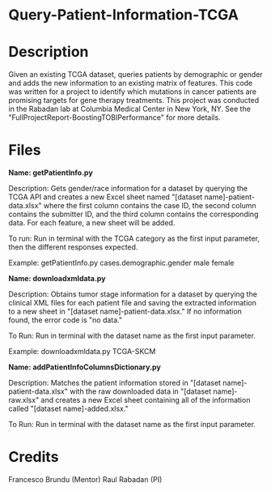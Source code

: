 # Query-Patient-Information-TCGA

# Description

Given an existing TCGA dataset, queries patients by demographic or gender and adds the new information to an existing matrix of features.
This code was written for a project to identify which mutations in cancer patients are promising targets for gene therapy treatments. This project was conducted in the Rabadan lab at Columbia Medical Center in New York, NY. See the "FullProjectReport-BoostingTOBIPerformance" for more details. 

# Files

**Name: getPatientInfo.py**

Description: Gets gender/race information for a dataset by querying the TCGA API and creates a new Excel sheet named "[dataset name]-patient-data.xlsx" where the first column contains the case ID, the second column contains the submitter ID, and the third column contains the corresponding data. For each feature, a new sheet will be added.

To run: Run in terminal with the TCGA category as the first input parameter, then the different responses expected.

Example: getPatientInfo.py cases.demographic.gender male female

**Name: downloadxmldata.py**

Description: Obtains tumor stage information for a dataset by querying the clinical XML files for each patient file and saving the extracted information to a new sheet in "[dataset name]-patient-data.xlsx." If no information found, the error code is "no data."

To Run: Run in terminal with the dataset name as the first input parameter.

Example: downloadxmldata.py TCGA-SKCM

**Name: addPatientInfoColumnsDictionary.py**

Description: Matches the patient information stored in "[dataset name]-patient-data.xlsx" with the raw downloaded data in "[dataset name]-raw.xlsx" and creates a new Excel sheet containing all of the information called "[dataset name]-added.xlsx."

To Run: Run in terminal with the dataset name as the first input parameter.

# Credits

Francesco Brundu (Mentor)
Raul Rabadan (PI)
